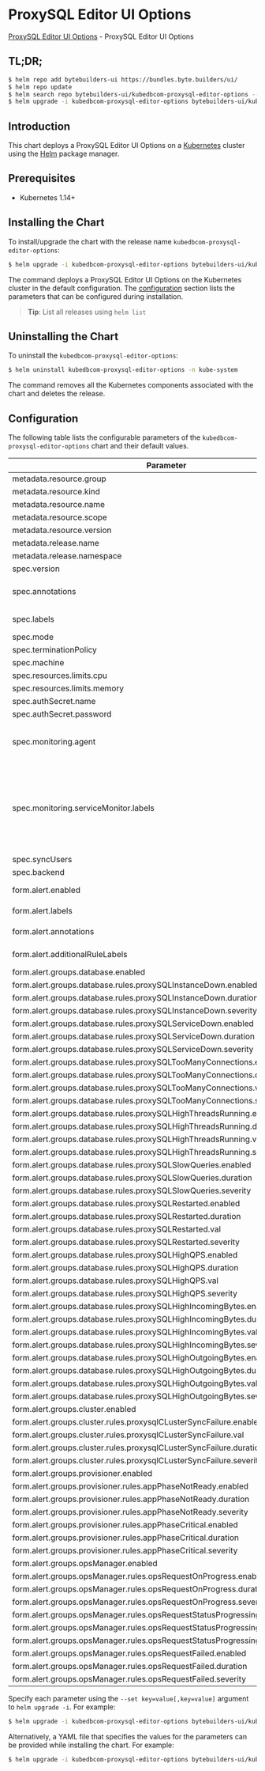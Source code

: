 # ProxySQL Editor UI Options

[ProxySQL Editor UI Options](https://byte.builders) - ProxySQL Editor UI Options

## TL;DR;

```bash
$ helm repo add bytebuilders-ui https://bundles.byte.builders/ui/
$ helm repo update
$ helm search repo bytebuilders-ui/kubedbcom-proxysql-editor-options --version=v0.4.13
$ helm upgrade -i kubedbcom-proxysql-editor-options bytebuilders-ui/kubedbcom-proxysql-editor-options -n kube-system --create-namespace --version=v0.4.13
```

## Introduction

This chart deploys a ProxySQL Editor UI Options on a [Kubernetes](http://kubernetes.io) cluster using the [Helm](https://helm.sh) package manager.

## Prerequisites

- Kubernetes 1.14+

## Installing the Chart

To install/upgrade the chart with the release name `kubedbcom-proxysql-editor-options`:

```bash
$ helm upgrade -i kubedbcom-proxysql-editor-options bytebuilders-ui/kubedbcom-proxysql-editor-options -n kube-system --create-namespace --version=v0.4.13
```

The command deploys a ProxySQL Editor UI Options on the Kubernetes cluster in the default configuration. The [configuration](#configuration) section lists the parameters that can be configured during installation.

> **Tip**: List all releases using `helm list`

## Uninstalling the Chart

To uninstall the `kubedbcom-proxysql-editor-options`:

```bash
$ helm uninstall kubedbcom-proxysql-editor-options -n kube-system
```

The command removes all the Kubernetes components associated with the chart and deletes the release.

## Configuration

The following table lists the configurable parameters of the `kubedbcom-proxysql-editor-options` chart and their default values.

|                                   Parameter                                   |                                                                                Description                                                                                |                     Default                      |
|-------------------------------------------------------------------------------|---------------------------------------------------------------------------------------------------------------------------------------------------------------------------|--------------------------------------------------|
| metadata.resource.group                                                       |                                                                                                                                                                           | <code>kubedb.com</code>                          |
| metadata.resource.kind                                                        |                                                                                                                                                                           | <code>ProxySQL</code>                            |
| metadata.resource.name                                                        |                                                                                                                                                                           | <code>proxysqls</code>                           |
| metadata.resource.scope                                                       |                                                                                                                                                                           | <code>Namespaced</code>                          |
| metadata.resource.version                                                     |                                                                                                                                                                           | <code>v1alpha2</code>                            |
| metadata.release.name                                                         | Release name                                                                                                                                                              | <code>""</code>                                  |
| metadata.release.namespace                                                    | Release namespace                                                                                                                                                         | <code>""</code>                                  |
| spec.version                                                                  | List options                                                                                                                                                              | <code>2.3.2-debian</code>                        |
| spec.annotations                                                              | Annotations to add to the database custom resource                                                                                                                        | <code>{}</code>                                  |
| spec.labels                                                                   | Labels to add to all the template objects                                                                                                                                 | <code>{}</code>                                  |
| spec.mode                                                                     | Standalone, Cluster                                                                                                                                                       | <code>Cluster</code>                             |
| spec.terminationPolicy                                                        |                                                                                                                                                                           | <code>WipeOut</code>                             |
| spec.machine                                                                  |                                                                                                                                                                           | <code>""</code>                                  |
| spec.resources.limits.cpu                                                     |                                                                                                                                                                           | <code>500m</code>                                |
| spec.resources.limits.memory                                                  |                                                                                                                                                                           | <code>1Gi</code>                                 |
| spec.authSecret.name                                                          |                                                                                                                                                                           | <code>""</code>                                  |
| spec.authSecret.password                                                      |                                                                                                                                                                           | <code>""</code>                                  |
| spec.monitoring.agent                                                         | Name of monitoring agent (one of "prometheus.io", "prometheus.io/operator", "prometheus.io/builtin")                                                                      | <code>prometheus.io/operator</code>              |
| spec.monitoring.serviceMonitor.labels                                         | Specify the labels for ServiceMonitor. Prometheus crd will select ServiceMonitor using these labels. Only usable when monitoring agent is `prometheus.io/webhook server`. | <code>{}</code>                                  |
| spec.syncUsers                                                                |                                                                                                                                                                           | <code>false</code>                               |
| spec.backend                                                                  |                                                                                                                                                                           | <code>""</code>                                  |
| form.alert.enabled                                                            | # Enable PrometheusRule alerts                                                                                                                                            | <code>true</code>                                |
| form.alert.labels                                                             | # Labels for default rules                                                                                                                                                | <code>{"release":"kube-prometheus-stack"}</code> |
| form.alert.annotations                                                        | # Annotations for default rules                                                                                                                                           | <code>{}</code>                                  |
| form.alert.additionalRuleLabels                                               | # Additional labels for PrometheusRule alerts                                                                                                                             | <code>{}</code>                                  |
| form.alert.groups.database.enabled                                            |                                                                                                                                                                           | <code>true</code>                                |
| form.alert.groups.database.rules.proxySQLInstanceDown.enabled                 |                                                                                                                                                                           | <code>true</code>                                |
| form.alert.groups.database.rules.proxySQLInstanceDown.duration                |                                                                                                                                                                           | <code>"0m"</code>                                |
| form.alert.groups.database.rules.proxySQLInstanceDown.severity                |                                                                                                                                                                           | <code>critical</code>                            |
| form.alert.groups.database.rules.proxySQLServiceDown.enabled                  |                                                                                                                                                                           | <code>true</code>                                |
| form.alert.groups.database.rules.proxySQLServiceDown.duration                 |                                                                                                                                                                           | <code>"0m"</code>                                |
| form.alert.groups.database.rules.proxySQLServiceDown.severity                 |                                                                                                                                                                           | <code>critical</code>                            |
| form.alert.groups.database.rules.proxySQLTooManyConnections.enabled           |                                                                                                                                                                           | <code>true</code>                                |
| form.alert.groups.database.rules.proxySQLTooManyConnections.duration          |                                                                                                                                                                           | <code>"2m"</code>                                |
| form.alert.groups.database.rules.proxySQLTooManyConnections.val               |                                                                                                                                                                           | <code>80</code>                                  |
| form.alert.groups.database.rules.proxySQLTooManyConnections.severity          |                                                                                                                                                                           | <code>warning</code>                             |
| form.alert.groups.database.rules.proxySQLHighThreadsRunning.enabled           |                                                                                                                                                                           | <code>true</code>                                |
| form.alert.groups.database.rules.proxySQLHighThreadsRunning.duration          |                                                                                                                                                                           | <code>"2m"</code>                                |
| form.alert.groups.database.rules.proxySQLHighThreadsRunning.val               |                                                                                                                                                                           | <code>60</code>                                  |
| form.alert.groups.database.rules.proxySQLHighThreadsRunning.severity          |                                                                                                                                                                           | <code>warning</code>                             |
| form.alert.groups.database.rules.proxySQLSlowQueries.enabled                  |                                                                                                                                                                           | <code>true</code>                                |
| form.alert.groups.database.rules.proxySQLSlowQueries.duration                 |                                                                                                                                                                           | <code>"2m"</code>                                |
| form.alert.groups.database.rules.proxySQLSlowQueries.severity                 |                                                                                                                                                                           | <code>warning</code>                             |
| form.alert.groups.database.rules.proxySQLRestarted.enabled                    |                                                                                                                                                                           | <code>true</code>                                |
| form.alert.groups.database.rules.proxySQLRestarted.duration                   |                                                                                                                                                                           | <code>"0m"</code>                                |
| form.alert.groups.database.rules.proxySQLRestarted.val                        |                                                                                                                                                                           | <code>60</code>                                  |
| form.alert.groups.database.rules.proxySQLRestarted.severity                   |                                                                                                                                                                           | <code>warning</code>                             |
| form.alert.groups.database.rules.proxySQLHighQPS.enabled                      |                                                                                                                                                                           | <code>true</code>                                |
| form.alert.groups.database.rules.proxySQLHighQPS.duration                     |                                                                                                                                                                           | <code>"0m"</code>                                |
| form.alert.groups.database.rules.proxySQLHighQPS.val                          |                                                                                                                                                                           | <code>1000</code>                                |
| form.alert.groups.database.rules.proxySQLHighQPS.severity                     |                                                                                                                                                                           | <code>critical</code>                            |
| form.alert.groups.database.rules.proxySQLHighIncomingBytes.enabled            |                                                                                                                                                                           | <code>true</code>                                |
| form.alert.groups.database.rules.proxySQLHighIncomingBytes.duration           |                                                                                                                                                                           | <code>"0m"</code>                                |
| form.alert.groups.database.rules.proxySQLHighIncomingBytes.val                |                                                                                                                                                                           | <code>1048576 # 1MB</code>                       |
| form.alert.groups.database.rules.proxySQLHighIncomingBytes.severity           |                                                                                                                                                                           | <code>critical</code>                            |
| form.alert.groups.database.rules.proxySQLHighOutgoingBytes.enabled            |                                                                                                                                                                           | <code>true</code>                                |
| form.alert.groups.database.rules.proxySQLHighOutgoingBytes.duration           |                                                                                                                                                                           | <code>"0m"</code>                                |
| form.alert.groups.database.rules.proxySQLHighOutgoingBytes.val                |                                                                                                                                                                           | <code>1048576 # 1MB</code>                       |
| form.alert.groups.database.rules.proxySQLHighOutgoingBytes.severity           |                                                                                                                                                                           | <code>critical</code>                            |
| form.alert.groups.cluster.enabled                                             |                                                                                                                                                                           | <code>true</code>                                |
| form.alert.groups.cluster.rules.proxysqlCLusterSyncFailure.enabled            |                                                                                                                                                                           | <code>true</code>                                |
| form.alert.groups.cluster.rules.proxysqlCLusterSyncFailure.val                |                                                                                                                                                                           | <code>0.1</code>                                 |
| form.alert.groups.cluster.rules.proxysqlCLusterSyncFailure.duration           |                                                                                                                                                                           | <code>"5m"</code>                                |
| form.alert.groups.cluster.rules.proxysqlCLusterSyncFailure.severity           |                                                                                                                                                                           | <code>warning</code>                             |
| form.alert.groups.provisioner.enabled                                         |                                                                                                                                                                           | <code>true</code>                                |
| form.alert.groups.provisioner.rules.appPhaseNotReady.enabled                  |                                                                                                                                                                           | <code>true</code>                                |
| form.alert.groups.provisioner.rules.appPhaseNotReady.duration                 |                                                                                                                                                                           | <code>"1m"</code>                                |
| form.alert.groups.provisioner.rules.appPhaseNotReady.severity                 |                                                                                                                                                                           | <code>critical</code>                            |
| form.alert.groups.provisioner.rules.appPhaseCritical.enabled                  |                                                                                                                                                                           | <code>true</code>                                |
| form.alert.groups.provisioner.rules.appPhaseCritical.duration                 |                                                                                                                                                                           | <code>"15m"</code>                               |
| form.alert.groups.provisioner.rules.appPhaseCritical.severity                 |                                                                                                                                                                           | <code>warning</code>                             |
| form.alert.groups.opsManager.enabled                                          |                                                                                                                                                                           | <code>true</code>                                |
| form.alert.groups.opsManager.rules.opsRequestOnProgress.enabled               |                                                                                                                                                                           | <code>true</code>                                |
| form.alert.groups.opsManager.rules.opsRequestOnProgress.duration              |                                                                                                                                                                           | <code>"0m"</code>                                |
| form.alert.groups.opsManager.rules.opsRequestOnProgress.severity              |                                                                                                                                                                           | <code>info</code>                                |
| form.alert.groups.opsManager.rules.opsRequestStatusProgressingToLong.enabled  |                                                                                                                                                                           | <code>true</code>                                |
| form.alert.groups.opsManager.rules.opsRequestStatusProgressingToLong.duration |                                                                                                                                                                           | <code>"30m"</code>                               |
| form.alert.groups.opsManager.rules.opsRequestStatusProgressingToLong.severity |                                                                                                                                                                           | <code>critical</code>                            |
| form.alert.groups.opsManager.rules.opsRequestFailed.enabled                   |                                                                                                                                                                           | <code>true</code>                                |
| form.alert.groups.opsManager.rules.opsRequestFailed.duration                  |                                                                                                                                                                           | <code>"0m"</code>                                |
| form.alert.groups.opsManager.rules.opsRequestFailed.severity                  |                                                                                                                                                                           | <code>critical</code>                            |


Specify each parameter using the `--set key=value[,key=value]` argument to `helm upgrade -i`. For example:

```bash
$ helm upgrade -i kubedbcom-proxysql-editor-options bytebuilders-ui/kubedbcom-proxysql-editor-options -n kube-system --create-namespace --version=v0.4.13 --set metadata.resource.group=kubedb.com
```

Alternatively, a YAML file that specifies the values for the parameters can be provided while
installing the chart. For example:

```bash
$ helm upgrade -i kubedbcom-proxysql-editor-options bytebuilders-ui/kubedbcom-proxysql-editor-options -n kube-system --create-namespace --version=v0.4.13 --values values.yaml
```
